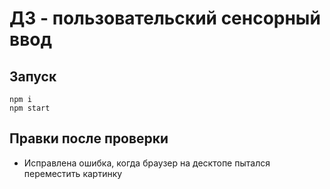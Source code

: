 # ДЗ - пользовательский сенсорный ввод
## Запуск
```angular2html
npm i
npm start
```

## Правки после проверки
- Исправлена ошибка, когда браузер на десктопе 
пытался переместить картинку